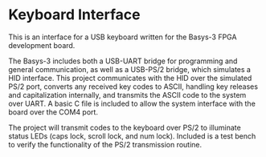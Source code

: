 # Keyboard Interface
This is an interface for a USB keyboard written for the Basys-3 FPGA development board.

The Basys-3 includes both a USB-UART bridge for programming and general communication, as well as a USB-PS/2 bridge, which simulates a HID interface. This project communicates with the HID over the simulated PS/2 port, converts any received key codes to ASCII, handling key releases and capitalization internally, and transmits the ASCII code to the system over UART. A basic C file is included to allow the system interface with the board over the COM4 port.

The project will transmit codes to the keyboard over PS/2 to illuminate status LEDs (caps lock, scroll lock, and num lock). Included is a test bench to verify the functionality of the PS/2 transmission routine.